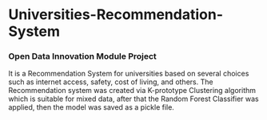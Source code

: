 # Universities-Recommendation-System

### Open Data Innovation Module Project 

It is a Recommendation System for universities based on several choices such as internet access, safety, cost of living, and others.
The Recommendation system was created via K-prototype Clustering algorithm which is suitable for mixed data, after that the Random Forest Classifier was applied, then the model was saved as a pickle file.
